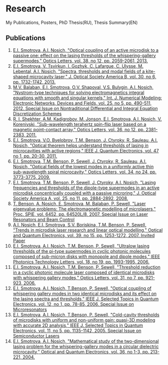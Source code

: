 # Research
My Publications, Posters,  PhD Thesis(RU), Thesis Summary(EN)

## Publications

1. [E.I. Smotrova, A.I. Nosich, "Optical coupling of an active microdisk to a passive one: effect on the lasing thresholds of the whispering-gallery supermodes," Optics Letters, vol. 38, no 12, pp. 2059-2061, 2013.]()
2.	[E.I. Smotrova, V. Tsvirkun, I. Gozhyk, C. Lafargue, C. Ulysse, M. Lebental, A.I. Nosich, "Spectra, thresholds and modal fields of a kite-shaped microcavity laser," J. Optical Society America B, vol. 30, no 6, pp. 1732-1742, 2013.]()
3.	[M.V. Balaban, E.I. Smotrova, O.V. Shapoval, V.S. Bulygin, A.I. Nosich, "Nystrom-type techniques for solving electromagnetics integral equations with smooth and singular kernels," Int. J. Numerical Modeling: Electronic Networks, Devices and Fields, vol. 25, no 5, pp. 490-511, 2012. Special Issue on Nontraditional Differential and Integral Equation Discretization Schemes]()
4.	[R. I. Shekhter, A.M. Kadigrobov, M. Jonson, E.I. Smotrova, A.I. Nosich, V. Korenivski, "Sub-wavelength terahertz spin-flip laser based on a magnetic point-contact array," Optics Letters, vol. 36, no 12, pp. 2381-2383, 2011.]()
5.	[E.I. Smotrova, V.O. Byelobrov, T.M. Benson, J. Ctyroky, R. Sauleau, A.I. Nosich, "Optical theorem helps understand thresholds of lasing in microcavities with active regions," IEEE J. Quantum Electronics, vol. 47 no 1, pp. 20-30, 2011.]()
6.	[E.I. Smotrova, T.M. Benson, P. Sewell, J. Ctyroky, R. Sauleau, A.I. Nosich, "Optical fields of the lowest modes in a uniformly active thin sub-wavelength spiral microcavity," Optics Letters, vol. 34, no 24, pp. 3773-3775, 2009.]() 
7.	[E.I. Smotrova, T.M. Benson, P. Sewell,	J. Ctyroky, A.I. Nosich, "Lasing frequencies and thresholds of the dipole-type supermodes in an active microdisk concentrically coupled with a passive microring," J. Optical Society America A, vol. 25, no 11, pp. 2884-2892, 2008.]() 
8.	[T. Benson, A. Nosich, E. Smotrova, M. Balaban, P. Sewell, "Laser eigenvalue problems: The electromagnetic modelling of microlasers," Proc. SPIE, vol. 6452, pp. 64520L/8, 2007. Special Issue on Laser Resonators and Beam Control]()
9.	[A.I. Nosich, E.I. Smotrova, S.V. Boriskina, T.M. Benson, P. Sewell,	"Trends in microdisk laser research and linear optical modelling," Optical and Quantum Electronics, vol. 39, no 15, pp. 1253-1272, 2007. Invited Paper]()
10.	[E.I. Smotrova, A.I. Nosich, T.M. Benson, P. Sewell, "Ultralow lasing thresholds of the pi-type supermodes in cyclic photonic molecules composed of sub-micron disks with monopole and dipole modes," IEEE Photonics Technology Letters, vol. 18, no 19, pp. 1993-1995, 2006.]()
11.	[E.I. Smotrova, A.I. Nosich, T.M. Benson, P. Sewell, "Threshold reduction in a cyclic photonic molecule laser composed of identical microdisks with whispering gallery modes," Optics Letters, vol. 31, no 7, pp. 921-923, 2006.]()
12.	[E.I. Smotrova, A.I. Nosich, T.Benson, P. Sewell, "Optical coupling of whispering gallery modes in two identical microdisks and its effect on the lasing spectra and thresholds," IEEE J. Selected Topics in Quantum Electronics,	vol. 12, no 1, pp. 78-85, 2006. Special Issue on Microresonators]()
13.	[E.I. Smotrova, A.I. Nosich, T.Benson, P. Sewell, "Cold-cavity thresholds of microdisks with uniform and non-uniform gain: quasi-3D modeling with accurate 2D analysis," IEEE J. Selected Topics in Quantum Electronics, vol. 11, no 5, pp. 1135-1142, 2005. Special Issue on Semiconductor Lasers]()
14.	[E.I. Smotrova, A.I. Nosich, "Mathematical study of the two-dimensional lasing problem for the whispering-gallery modes in a circular dielectric microcavity," Optical and Quantum Electronics, vol. 36, no 1-3, pp. 213-221, 2004.]()
